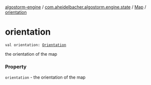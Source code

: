 [algostorm-engine](../../index.md) / [com.aheidelbacher.algostorm.engine.state](../index.md) / [Map](index.md) / [orientation](.)

# orientation

`val orientation: `[`Orientation`](-orientation/index.md)

the orientation of the map

### Property

`orientation` - the orientation of the map